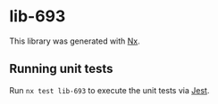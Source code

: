 # lib-693

This library was generated with [Nx](https://nx.dev).

## Running unit tests

Run `nx test lib-693` to execute the unit tests via [Jest](https://jestjs.io).
